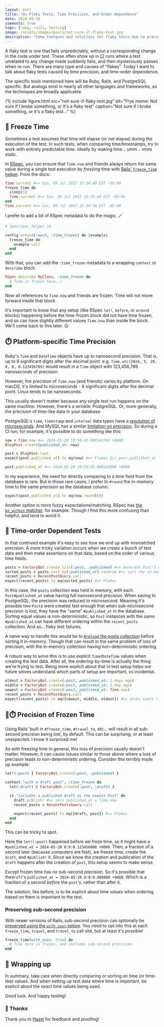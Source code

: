 ```yaml
---
layout: post
title: "On Flaky Tests, Time Precision, and Order Dependence"
date: 2024-05-20
comments: true
tags: [ruby, rails, testing]
image: /assets/images/posts/not-sure-if-flaky-test.jpg
description: "Some footguns and solutions for flaky tests due to precision of Time and order dependence."
---
```


A flaky test is one that fails unpredictably, without a corresponding change in the code under test.
These often show up in <abbr title="Continuous Integration">CI</abbr> runs where a test unrelated to any change made suddenly fails, and then mysteriously passes when re-run.
There are many type and causes of "flakes".
Today I want to talk about flaky tests caused by time precision, and time-order dependence.

The specific tools mentioned here will be Ruby, Rails, and PostgreSQL specific.
But analogs exist in nearly all other languages and frameworks, so the techniques are broadly applicable. 

{% include figure.html src="not-sure-if-flaky-test.jpg"
                       alt="Frye meme: Not sure if I broke something, or it's a flaky test"
                       caption="Not sure if I broke something, or it's a flaky test…" %}

<!-- more -->
## 🥶 Freeze Time

Sometimes a test assumes that time will elapse (or _not_ elapse) during the execution of the test.
In such tests, when comparing time/timestamps, try to work with entirely predictable time.
Ideally by making time… umm… more static.

In [RSpec][rspec], you can ensure that `Time.now` and friends always return the same value during a single test execution by _freezing_ time with [Rails' `freeze_time` helper][rails_freeze_time].
From the docs:

```ruby
Time.current #=> Sun, 09 Jul 2017 15:34:49 EST -05:00
freeze_time do
  sleep(1)
  Time.current #=> Sun, 09 Jul 2017 15:34:49 EST -05:00
end
Time.current #=> Sun, 09 Jul 2017 15:34:50 EST -05:00
```

I prefer to add a bit of RSpec metadata to do the magic. 🪄

```ruby
# spec/spec_helper.rb

config.around(:each, :time_frozen) do |example|
  freeze_time do
    example.call
  end
end
```

With that, you can add the `:time_frozen` metadata to a wrapping `context` or `describe` block:

```ruby
RSpec.describe MyClass, :time_frozen do
  # Time is frozen here… 🥶
end
```

Now all references to `Time.now` and friends are frozen.
Time will not move forward inside that block.

It's important to know that any setup (like RSpec `let!`, `before`, or `around` blocks) happening before the time-frozen block did not have time frozen, and so can have slightly different values `Time.now` than inside the block.
We'll come back to this later. 😉

[rails_freeze_time]: https://api.rubyonrails.org/classes/ActiveSupport/Testing/TimeHelpers.html#method-i-freeze_time "ActiveSupport's #freeze_time helper"
[rspec]: https://rspec.info "Behaviour Driven Development for Ruby. Making TDD Productive and Fun."

## ⏱️ Platform-specific Time Precision

Ruby's `Time` and `DateTime` objects have up to nanosecond precision.
That is, up to 9 significant digits after the decimal point.
e.g. `Time.utc(2024, 5, 20, 0, 0, 0.123456789)` would result in a `Time` object with 123,456,789 nanoseconds of precision.

However, the precision of `Time.now` (and friends) varies by platform.
On macOS, it's limited to microseconds - 6 significant digits after the decimal point.
Linux tends to be nanoseconds.

This usually doesn't matter because any single test run happens on the same machine.
However, there's a wrinkle: PostgreSQL.
Or, more generally, the precision of time-like data in your database.

PostgreSQL's `time`, `timestamp` and `interval` data types have a [resolution of microseconds][pg_time_data].
And MySQL has a similar [limitation on precision][mysql_time_data].
So during a CI run, for example, it's possible to do something like this:

```ruby
now = Time.now #=> 2024-05-20 19:58:45.660142789 +0000
BlogPost.create(published_at: now)

post = BlogPost.last
expect(post.published_at).to eq(now) #=> Flakes b/c post.published_at lost resolution

post.published_at #=> 2024-05-20 19:58:45.660142000 +0000
```

In my experience, the need for directly comparing to a time field from the database is rare.
But in those rare cases, I prefer to `#round` the in-memory time to the same precision as the database column.

```ruby
expect(post.published_at).to eq(now.round(6))
```
Another option is more fuzzy expectations/matching.
RSpec has [the `be_within` matcher][rspec_be_within], for example.
Though I find this more confusing than helpful, and tend to avoid it.

[mysql_time_data]: https://dev.mysql.com/doc/refman/8.0/en/date-and-time-type-syntax.html "MySQL Date/Time Types"
[pg_time_data]: https://www.postgresql.org/docs/current/datatype-datetime.html "PostgreSQL Date/Time Types"
[rspec_be_within]: https://www.rubydoc.info/github/rspec/rspec-expectations/RSpec%2FMatchers%3Abe_within "RSpec::Matchers#be_within"

## 🤹 Time-order Dependent Tests

In that contrived example it's easy to see how we end up with mismatched precision.
A more tricky variation occurs when we create a bunch of test data and then make assertions on that data, based on the order of various time fields.

```ruby
posts = FactoryBot.create_list(:post, :published) #=> Generate Post's with #published_at = Time.now at time of creation
sorted_posts = posts.sort_by(:published_at).reverse #=> sort the in-memory list, "newest" first
recent_posts = RecentPostQuery.call
expect(recent_posts).to eq(sorted_posts) #=> Flakes
```
In this case, the `posts` collection was held in memory, with each `Post#published_at` value having full nanosecond precision.
When saving to PostgreSQL, the precision was reduced to microsecond.
Meaning it's possible two `Post`s were created fast enough that when sub-microsecond precision is lost, they have the "same" `#published_at` in the database.
Sorting equal values is non-deterministic, so `Post` instances with the same `#published_at` can have different ordering within the `recent_posts` collection.
And so… flaky test failures.

A naive way to handle this would be to [`#reload` the posts collection][active_recored_reload] before sorting it in-memory.
Though that can result in the same problem of loss of precision, with the in-memory collection having non-deterministic ordering.

A robust way to solve this is to use explicit `Time`/`DateTime` values when creating the test data.
After all, the ordering-by-time is actually the thing we're trying to test.
Being more explicit about that in test setup helps our future selves understand which parts of setup are important, vs incidental.

```ruby
oldest = FactoryBot.create(:post, published_at: 2.days.ago)
middle = FactoryBot.create(:post, published_at: 1.day.ago)
newest = FactoryBot.create(:post, published_at: Time.now)
recent_posts = RecentPostQuery.call
expect(recent_posts).to eq([newest, middle, oldest]) #=> works every time!
```
[active_recored_reload]: https://api.rubyonrails.org/classes/ActiveRecord/Relation.html#method-i-reload

## 🥶⏱️ Precision of Frozen Time

Using Rails' built in `#freeze_time`, `#travel_to`, etc… will result in all sub-second precision being lost, by default.
This can be surprising, or at least unexpected.
I know it surprised me!

As with freezing time in general, this loss of precision usually doesn't matter.
However, it can cause issues similar to those above where a loss of precision leads to non-deterministic ordering.
Consider this terribly made up example:

```ruby
let!(:post) { FactoryBot.create(:post, :published) }

context "with a draft post", :time_frozen do
  let(:draft) { FactoryBot.create(:post, :draft) }

  it "includes a published draft as the newest Post" do
    draft.publish! #=> sets published_at = Time.now
    recent_posts = RecentPostsQuery.call

    expect(recent_posts).to eq([draft, post]) #=> Flakes
  end
end
```

This can be tricky to spot.

Here the `let!(:post)` happened before we froze time, so it might have a `#published_at = 2024-05-20 0:0:0.123456000 +0000`.
Then, a fraction of a second later (because computers are fast), we freeze time, create the `draft`, and `#publish!` it.
Since we know the creation and publication of the `draft` happens after the creation of `post`, this setup seems to make sense.

Except frozen time has no sub-second precision.
So it's possible that the`draft`'s `published_at = 2024-05-20 0:0:0.000000 +0000`.
Which is a fraction of a second _before_ the `post`'s, rather than after it.

The solution, like before, is to be explicit about time values when ordering based on them is important to the test.

### Preserving sub-second precision

With newer versions of Rails, sub-second precision can optionally be [preserved using the `with_usec` option][active_support_with_usec].
You need to opt into this at each `freeze_time`, `travel`, and `travel_to` call site, but at least it's possible!

```ruby
freeze_time(with_usec: true) do
  # Time here is frozen, and includes sub-second precision.
end
```

[active_support_with_usec]: https://github.com/rails/rails/blob/747a03ba7722b6f0a7ce42e86cea83cf07a2e6ef/activesupport/lib/active_support/testing/time_helpers.rb#L133

## 🎁 Wrapping up

In summary, take care when directly comparing or sorting on time (or time-like) values.
And when setting up test data where time is important, be explicit about the exact time values being used.

Good luck.
And happy testing!

### 🙏 Thanks

Thank you to [Hazel](https://hibachrach.com) for feedback and proofing!
